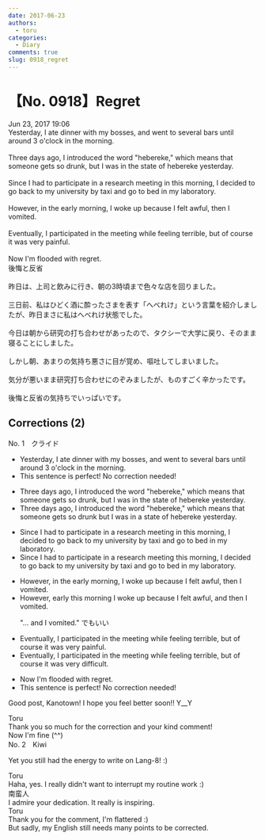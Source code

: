 ```yaml
---
date: 2017-06-23
authors:
  - toru
categories:
  - Diary
comments: true
slug: 0918_regret
---
```


# 【No. 0918】Regret
<div class="date">Jun 23, 2017 19:06</div>
<div id="post"><div id="body_show_ori">
Yesterday, I ate dinner with my bosses, and went to several bars until around 3 o'clock in the morning.<br/><br/>Three days ago, I introduced the word "hebereke," which means that someone gets so drunk, but I was in the state of hebereke yesterday.<br/><br/>Since I had to participate in a research meeting in this morning, I decided to go back to my university by taxi and go to bed in my laboratory.<br/><br/>However, in the early morning, I woke up because I felt awful, then I vomited.<br/><br/>Eventually, I participated in the meeting while feeling terrible, but of course it was very painful.<br/><br/>Now I'm flooded with regret.
</div></div>

<!-- more -->

<div id="post_ja"><div id="body_show_mo">
後悔と反省<br/><br/>昨日は、上司と飲みに行き、朝の3時頃まで色々な店を回りました。<br/><br/>三日前、私はひどく酒に酔ったさまを表す「へべれけ」という言葉を紹介しましたが、昨日まさに私はへべれけ状態でした。<br/><br/>今日は朝から研究の打ち合わせがあったので、タクシーで大学に戻り、そのまま寝ることにしました。<br/><br/>しかし朝、あまりの気持ち悪さに目が覚め、嘔吐してしまいました。<br/><br/>気分が悪いまま研究打ち合わせにのぞみましたが、ものすごく辛かったです。<br/><br/>後悔と反省の気持ちでいっぱいです。
</div></div>

## Corrections (2)
<div id="block"><div class="first_name"> No. 1　<span class="just_name">クライド</span></div><div id="block2">
<ul class="correction_field">
<li class="incorrect">Yesterday, I ate dinner with my bosses, and went to several bars until around 3 o'clock in the morning.</li>
<li class="corrected perfect">This sentence is perfect! No correction needed!</li>
</ul>
<ul class="correction_field">
<li class="incorrect">Three days ago, I introduced the word "hebereke," which means that someone gets so drunk, but I was in the state of hebereke yesterday.</li>
<li class="corrected correct">
Three days ago, I introduced the word "hebereke," which means that someone gets so drunk but I was in <span class="f_blue">a</span> state of hebereke yesterday.
</li>
</ul>
<ul class="correction_field">
<li class="incorrect">Since I had to participate in a research meeting in this morning, I decided to go back to my university by taxi and go to bed in my laboratory.</li>
<li class="corrected correct">
Since I had to participate in a research meeting this morning, I decided to go back to my university by taxi and go to bed in my laboratory.
</li>
</ul>
<ul class="correction_field">
<li class="incorrect">However, in the early morning, I woke up because I felt awful, then I vomited.</li>
<li class="corrected correct">
However, <span class="f_blue">early this morning </span>I woke up because I felt awful, <span class="f_blue">and</span> then I vomited.
<p class="correction_comment">"... and I vomited." でもいい</p>
</li>
</ul>
<ul class="correction_field">
<li class="incorrect">Eventually, I participated in the meeting while feeling terrible, but of course it was very painful.</li>
<li class="corrected correct">
Eventually, I participated in the meeting while feeling terrible, but of course it was very <span class="f_blue">difficult</span>.
</li>
</ul>
<ul class="correction_field">
<li class="incorrect">Now I'm flooded with regret.</li>
<li class="corrected perfect">This sentence is perfect! No correction needed!</li>
</ul>
<p class="comment_small">
 Good post, Kanotown! I hope you feel better soon!! Y__Y
</p>

</div><div class="name"><span class="just_name">Toru</span><br>
Thank you so much for the correction and your kind comment!<br/>Now I'm fine (^^)
</div>
</div>
<div id="block"><div class="first_name"> No. 2　<span class="just_name">Kiwi</span></div><div id="block2">
<p class="comment_small">
 Yet you still had the energy to write on Lang-8! :)
</p>

</div><div class="name"><span class="just_name">Toru</span><br>
Haha, yes. I really didn't want to interrupt my routine work :)
</div>
<div class="name"><span class="just_name">南蛮人</span><br>
I admire your dedication. It really is inspiring.
</div>
<div class="name"><span class="just_name">Toru</span><br>
Thank you for the comment, I'm flattered :)<br/>But sadly, my English still needs many points to be corrected.
</div>
</div>
